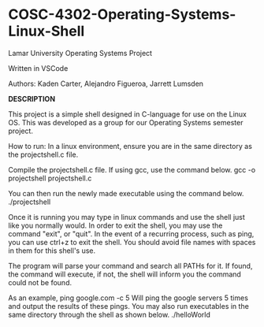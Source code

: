 # COSC-4302-Operating-Systems-Linux-Shell
Lamar University Operating Systems Project

Written in VSCode

Authors: Kaden Carter, Alejandro Figueroa, Jarrett Lumsden

**DESCRIPTION**

This project is a simple shell designed in C-language for use on the Linux OS.
This was developed as a group for our Operating Systems semester project.

How to run:
In a linux environment, ensure you are in the same directory as the projectshell.c file.

Compile the projectshell.c file. If using gcc, use the command below.
gcc -o projectshell projectshell.c

You can then run the newly made executable using the command below.
./projectshell

Once it is running you may type in linux commands and use the shell just like you normally would.
In order to exit the shell, you may use the command "exit", or "quit".
In the event of a recurring process, such as ping, you can use ctrl+z to exit the shell.
You should avoid file names with spaces in them for this shell's use.

The program will parse your command and search all PATHs for it.
If found, the command will execute, if not, the shell will inform you the command could not be found.

As an example,
ping google.com -c 5
Will ping the google servers 5 times and output the results of these pings.
You may also run executables in the same directory through the shell as shown below.
./helloWorld
